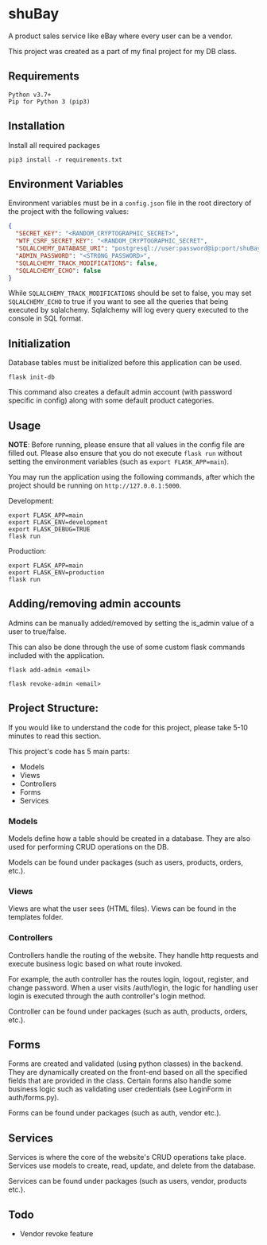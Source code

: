 # shuBay

A product sales service like eBay where every user can be a vendor.

This project was created as a part of my final project for my DB class.

## Requirements

```
Python v3.7+
Pip for Python 3 (pip3)
```

## Installation

Install all required packages

```
pip3 install -r requirements.txt
```

## Environment Variables

Environment variables must be in a `config.json` file in the root directory of the project with the following values:

```json
{
  "SECRET_KEY": "<RANDOM_CRYPTOGRAPHIC_SECRET>",
  "WTF_CSRF_SECRET_KEY": "<RANDOM_CRYPTOGRAPHIC_SECRET",
  "SQLALCHEMY_DATABASE_URI": "postgresql://user:password@ip:port/shuBay",
  "ADMIN_PASSWORD": "<STRONG_PASSWORD>",
  "SQLALCHEMY_TRACK_MODIFICATIONS": false,
  "SQLALCHEMY_ECHO": false
}
```

While `SQLALCHEMY_TRACK_MODIFICATIONS` should be set to false, you may set `SQLALCHEMY_ECHO` to true if you want to 
see all the queries that being executed by sqlalchemy. Sqlalchemy will log every query executed to the console in SQL
format.

## Initialization

Database tables must be initialized before this application can be used.

```
flask init-db
```

This command also creates a default admin account (with password specific in config) along with some default product
categories.

## Usage

**NOTE**: Before running, please ensure that all values in the config file are filled out. 
Please also ensure that you do not execute `flask run` without setting the environment variables 
(such as `export FLASK_APP=main`).

You may run the application using the following commands, after which the project should be running on 
`http://127.0.0.1:5000`.

Development:

```
export FLASK_APP=main
export FLASK_ENV=development
export FLASK_DEBUG=TRUE
flask run
```

Production:

```
export FLASK_APP=main
export FLASK_ENV=production
flask run
```

## Adding/removing admin accounts

Admins can be manually added/removed by setting the is_admin value of a user to true/false.

This can also be done through the use of some custom flask commands included with the application.

`flask add-admin <email>`

`flask revoke-admin <email>`

## Project Structure:

If you would like to understand the code for this project, please take 5-10 minutes to read this section.

This project's code has 5 main parts:

- Models
- Views
- Controllers
- Forms
- Services

### Models

Models define how a table should be created in a database. They are also used for performing CRUD operations on the DB.

Models can be found under packages (such as users, products, orders, etc.).

### Views

Views are what the user sees (HTML files). Views can be found in the templates folder.

### Controllers

Controllers handle the routing of the website. They handle http requests and execute business logic based on what route
invoked. 

For example, the auth controller has the routes login, logout, register, and change password. 
When a user visits /auth/login, the logic for handling user login is executed through the auth controller's login method.

Controller can be found under packages (such as auth, products, orders, etc.).

## Forms

Forms are created and validated (using python classes) in the backend. They are dynamically created on the front-end
based on all the specified fields that are provided in the class. Certain forms also handle some business logic
such as validating user credentials (see LoginForm in auth/forms.py).

Forms can be found under packages (such as auth, vendor etc.).

## Services

Services is where the core of the website's CRUD operations take place. Services use models to create, read, update, and
delete from the database. 

Services can be found under packages (such as users, vendor, products etc.).

## Todo

- Vendor revoke feature